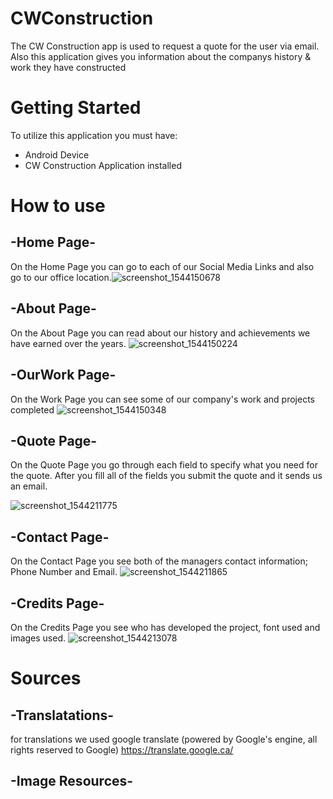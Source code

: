 # CWConstruction

The CW Construction app is used to request a quote for the user via email. Also this application gives you information about the companys history & work they have constructed

# Getting Started
To utilize this application you must have:
- Android Device
- CW Construction Application installed

# How to use
## -Home Page-
On the Home Page you can go to each of our Social Media Links and also go to our office location.![screenshot_1544150678](https://user-images.githubusercontent.com/34166254/49668817-4f8e5380-fa2d-11e8-837a-6cf9ebfa27e6.png)
## -About Page-
On the About Page you can read about our history and achievements we have earned over the years.
![screenshot_1544150224](https://user-images.githubusercontent.com/34166254/49668929-a1cf7480-fa2d-11e8-9990-411854efb339.png)
## -OurWork Page-
On the Work Page you can see some of our company's work and projects completed
![screenshot_1544150348](https://user-images.githubusercontent.com/34166254/49668850-69c83180-fa2d-11e8-88cd-d5ace6a7f12e.png)
## -Quote Page-
On the Quote Page you go through each field to specify what you need for the quote. After you fill all of the fields you submit the quote and it sends us an email.

![screenshot_1544211775](https://user-images.githubusercontent.com/34166254/49669151-81ec8080-fa2e-11e8-809e-b1f9060b75e1.png)
## -Contact Page-
On the Contact Page you see both of the managers contact information; Phone Number and Email.
![screenshot_1544211865](https://user-images.githubusercontent.com/34166254/49669185-9fb9e580-fa2e-11e8-8844-2c09b83565ef.png)
## -Credits Page-
On the Credits Page you see who has developed the project, font used and images used.
![screenshot_1544213078](https://user-images.githubusercontent.com/34166254/49670094-777fb600-fa31-11e8-9a57-375594b7098f.png)

# Sources
## -Translatations-
for translations we used google translate
(powered by Google's engine, all rights reserved to Google)
https://translate.google.ca/

## -Image Resources-






